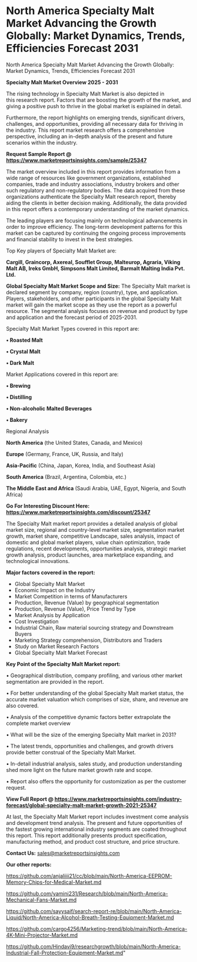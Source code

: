 # North America Specialty Malt Market Advancing the Growth Globally: Market Dynamics, Trends, Efficiencies Forecast 2031
North America Specialty Malt Market Advancing the Growth Globally: Market Dynamics, Trends, Efficiencies Forecast 2031

<Strong> Specialty Malt Market Overview 2025 - 2031</strong>

The rising technology in Specialty Malt Market is also depicted in this research report. Factors that are boosting the growth of the market, and giving a positive push to thrive in the global market is explained in detail.

Furthermore, the report highlights on emerging trends, significant drivers, challenges, and opportunities, providing all necessary data for thriving in the industry. This report market research offers a comprehensive perspective, including an in-depth analysis of the present and future scenarios within the industry.

<strong>Request Sample Report @ <a href=https://www.marketreportsinsights.com/sample/25347>https://www.marketreportsinsights.com/sample/25347</a></strong>

The market overview included in this report provides information from a wide range of resources like government organizations, established companies, trade and industry associations, industry brokers and other such regulatory and non-regulatory bodies. The data acquired from these organizations authenticate the Specialty Malt research report, thereby aiding the clients in better decision making. Additionally, the data provided in this report offers a contemporary understanding of the market dynamics.

The leading players are focusing mainly on technological advancements in order to improve efficiency. The long-term development patterns for this market can be captured by continuing the ongoing process improvements and financial stability to invest in the best strategies.

Top Key players of Specialty Malt Market are:

<strong>Cargill, Graincorp, Axereal, Soufflet Group, Malteurop, Agraria, Viking Malt AB, Ireks GmbH, Simpsons Malt Limited, Barmalt Malting India Pvt. Ltd.</strong>

<strong><b>Global Specialty Malt Market Scope and Size:</b></strong>
The Specialty Malt market is declared segment by company, region (country), type, and application. Players, stakeholders, and other participants in the global Specialty Malt market will gain the market scope as they use the report as a powerful resource. The segmental analysis focuses on revenue and product by type and application and the forecast period of 2025-2031.

Specialty Malt Market Types covered in this report are:

<strong>• Roasted Malt

• Crystal Malt

• Dark Malt</strong>

Market Applications covered in this report are:

<strong>• Brewing

• Distilling

• Non-alcoholic Malted Beverages

• Bakery</strong> 

Regional Analysis

<strong>North America</strong> (the United States, Canada, and Mexico)

<strong>Europe</strong> (Germany, France, UK, Russia, and Italy)

<strong>Asia-Pacific</strong> (China, Japan, Korea, India, and Southeast Asia)

<strong>South America</strong> (Brazil, Argentina, Colombia, etc.)

<strong>The Middle East and Africa</strong> (Saudi Arabia, UAE, Egypt, Nigeria, and South Africa)

<strong>Go For Interesting Discount Here: <a href=https://www.marketreportsinsights.com/discount/25347>https://www.marketreportsinsights.com/discount/25347</a></strong>

The Specialty Malt market report provides a detailed analysis of global market size, regional and country-level market size, segmentation market growth, market share, competitive Landscape, sales analysis, impact of domestic and global market players, value chain optimization, trade regulations, recent developments, opportunities analysis, strategic market growth analysis, product launches, area marketplace expanding, and technological innovations.

<strong><b>Major factors covered in the report:</b></strong>
<ul>
  <li>Global Specialty Malt Market </li>
  <li>Economic Impact on the Industry</li>
  <li>Market Competition in terms of Manufacturers</li>
  <li>Production, Revenue (Value) by geographical segmentation</li>
  <li>Production, Revenue (Value), Price Trend by Type</li>
  <li>Market Analysis by Application</li>
  <li>Cost Investigation</li>
  <li>Industrial Chain, Raw material sourcing strategy and Downstream Buyers</li>
  <li>Marketing Strategy comprehension, Distributors and Traders</li>
  <li>Study on Market Research Factors</li>
  <li>Global Specialty Malt Market Forecast</li>
</ul>

<strong><b>Key Point of the Specialty Malt Market report:</b></strong>

• Geographical distribution, company profiling, and various other market segmentation are provided in the report.

• For better understanding of the global Specialty Malt market status, the accurate market valuation which comprises of size, share, and revenue are also covered.

• Analysis of the competitive dynamic factors better extrapolate the complete market overview

• What will be the size of the emerging Specialty Malt market in 2031?

• The latest trends, opportunities and challenges, and growth drivers provide better construal of the Specialty Malt Market.

• In-detail industrial analysis, sales study, and production understanding shed more light on the future market growth rate and scope.

• Report also offers the opportunity for customization as per the customer request.

<strong><b>View Full Report @ <a href=https://www.marketreportsinsights.com/industry-forecast/global-specialty-malt-market-growth-2021-25347>https://www.marketreportsinsights.com/industry-forecast/global-specialty-malt-market-growth-2021-25347</a></b></strong>


At last, the Specialty Malt Market report includes investment come analysis and development trend analysis. The present and future opportunities of the fastest growing international industry segments are coated throughout this report. This report additionally presents product specification, manufacturing method, and product cost structure, and price structure.

<strong>Contact Us:</strong>
sales@marketreportsinsights.com

<strong>Our other reports:</strong>

<a href=https://github.com/anjaliiii21/cc/blob/main/North-America-EEPROM-Memory-Chips-for-Medical-Market.md>https://github.com/anjaliiii21/cc/blob/main/North-America-EEPROM-Memory-Chips-for-Medical-Market.md</a>

<a href=https://github.com/yamini231/Research/blob/main/North-America-Mechanical-Fans-Market.md>https://github.com/yamini231/Research/blob/main/North-America-Mechanical-Fans-Market.md</a>

<a href=https://github.com/sayysaif/search-report-re/blob/main/North-America-Liquid/North-America-Alcohol-Breath-Testing-Equipment-Market.md>https://github.com/sayysaif/search-report-re/blob/main/North-America-Liquid/North-America-Alcohol-Breath-Testing-Equipment-Market.md</a>

<a href=https://github.com/cargo4256/Marketing-trend/blob/main/North-America-4K-Mini-Projector-Market.md>https://github.com/cargo4256/Marketing-trend/blob/main/North-America-4K-Mini-Projector-Market.md</a>

<a href=https://github.com/Hindavi9/researchgrowth/blob/main/North-America-Industrial-Fall-Protection-Equipment-Market.md>https://github.com/Hindavi9/researchgrowth/blob/main/North-America-Industrial-Fall-Protection-Equipment-Market.md</a>"
